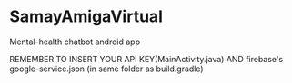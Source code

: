 # SamayAmigaVirtual
Mental-health chatbot android app

REMEMBER TO INSERT YOUR API KEY(MainActivity.java) AND firebase's
google-service.json (in same folder as build.gradle)
